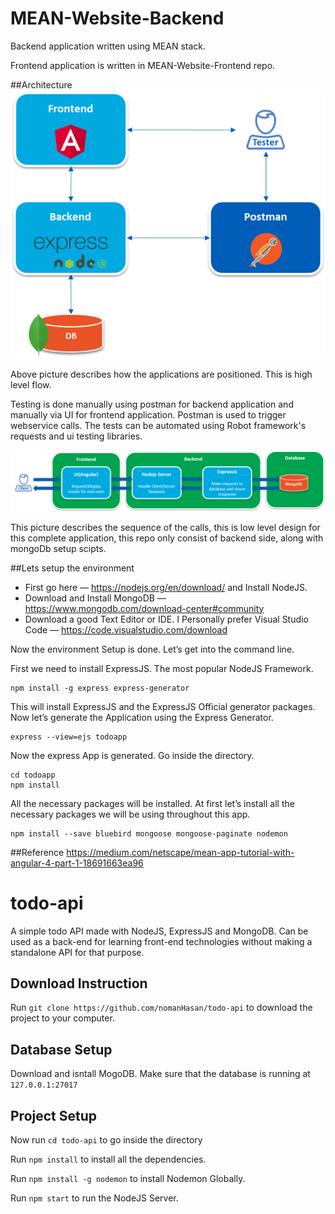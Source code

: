 # MEAN-Website-Backend
Backend application written using MEAN stack.

Frontend application is written in MEAN-Website-Frontend repo.

##Architecture
![Highlevel](doc/highlevel.png)

Above picture describes how the applications are positioned. This is high level flow.

Testing is done manually using postman for backend application and manually via UI for frontend application. Postman is used to trigger webservice calls. The tests can be automated using Robot framework's requests and ui testing libraries.

![Lowlevel](doc/lowlevel.png)

This picture describes the sequence of the calls, this is low level design for this complete application, this repo only consist of backend side, along with mongoDb setup scipts. 


##Lets setup the environment
- First go here — https://nodejs.org/en/download/ and Install NodeJS.
- Download and Install MongoDB — https://www.mongodb.com/download-center#community
- Download a good Text Editor or IDE. I Personally prefer Visual Studio Code — https://code.visualstudio.com/download


Now the environment Setup is done. Let’s get into the command line.

First we need to install ExpressJS. The most popular NodeJS Framework.

```
npm install -g express express-generator
```

This will install ExpressJS and the ExpressJS Official generator packages. Now let’s generate the Application using the Express Generator.

```
express --view=ejs todoapp
```

Now the express App is generated. Go inside the directory.

````
cd todoapp
npm install
````
All the necessary packages will be installed.
At first let’s install all the necessary packages we will be using throughout this app.

````
npm install --save bluebird mongoose mongoose-paginate nodemon
````

##Reference
https://medium.com/netscape/mean-app-tutorial-with-angular-4-part-1-18691663ea96

# todo-api
A simple todo API made with NodeJS, ExpressJS and MongoDB. Can be used as a back-end for learning front-end technologies without making a standalone API for that purpose.


## Download Instruction

Run `git clone https://github.com/nomanHasan/todo-api` to download the project to your computer.


## Database Setup

Download and isntall MogoDB.
Make sure that the database is running at `127.0.0.1:27017`


## Project Setup

Now run `cd todo-api` to go inside the directory

Run `npm install` to install all the dependencies.

Run `npm install -g nodemon` to install Nodemon Globally.

Run `npm start` to run the NodeJS Server.